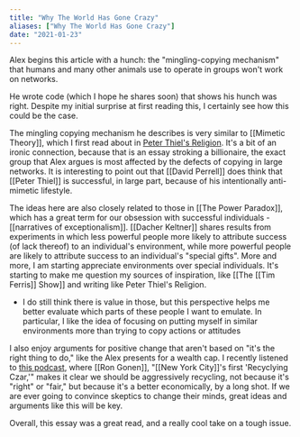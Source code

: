 ```yaml
---
title: "Why The World Has Gone Crazy"
aliases: ["Why The World Has Gone Crazy"]
date: "2021-01-23"
---
```

Alex begins this article with a hunch: the "mingling-copying mechanism" that humans and many other animals use to operate in groups won't work on networks. 

He wrote code (which I hope he shares soon) that shows his hunch was right. Despite my initial surprise at first reading this, I certainly see how this could be the case. 

The mingling copying mechanism he describes is very similar to [[Mimetic Theory]], which I first read about in [Peter Thiel's Religion](https://perell.com/essay/peter-thiel/). It's a bit of an ironic connection, because that is an essay stroking a billionaire, the exact group that Alex argues is most affected by the defects of copying in large networks. It is interesting to point out that [[David Perrell]] does think that [[Peter Thiel]] is successful, in large part, because of his intentionally anti-mimetic lifestyle.

The ideas here are also closely related to those in [[The Power Paradox]], which has a great term for our obsession with successful individuals - [[narratives of exceptionalism]]. [[Dacher Keltner]] shares results from experiments in which less powerful people more likely to attribute success (of lack thereof) to an individual's environment, while more powerful people are likely to attribute success to an individual's "special gifts". More and more, I am starting appreciate environments over special individuals. It's starting to make me question my sources of inspiration, like [[The [[Tim Ferris]] Show]] and writing like Peter Thiel's Religion. 
- I do still think there is value in those, but this perspective helps me better evaluate which parts of these people I want to emulate. In particular, I like the idea of focusing on putting myself in similar environments more than trying to copy actions or attitudes 

I also enjoy arguments for positive change that aren't based on "it's the right thing to do," like the Alex presents for a wealth cap. I recently listened to [this podcast](https://www.wnycstudios.org/podcasts/heresthething/episodes/waste-episode), where [[Ron Gonen]], "[[New York City]]'s first 'Recyclying Czar,'" makes it clear we should be aggressively recycling, not because it's "right" or "fair," but because it's a better economically, by a long shot. If we are ever going to convince skeptics to change their minds, great ideas and arguments like this will be key. 

Overall, this essay was a great read, and a really cool take on a tough issue. 
